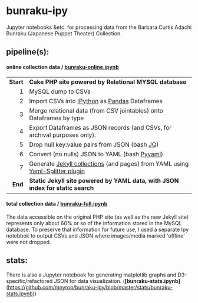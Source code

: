 # bunraku-ipy

Jupyter notebooks &etc. for processing data from the Barbara Curtis Adachi Bunraku (Japanese Puppet Theater) Collection.

## pipeline(s):
#### online collection data / [bunraku-online.ipynb](https://github.com/mnyrop/bunraku-ipy/blob/master/bunraku-online.ipynb)

|               |             |
|-------------:|:-------------| 
| __Start__     | __Cake PHP site powered by Relational MYSQL database__ | 
| 1             | MySQL dump to CSVs     | 
| 2             | Import CSVs into [IPython](https://ipython.org/) as [Pandas](http://pandas.pydata.org/) Dataframes    | 
| 3             | Merge relational data (from CSV jointables) onto Dataframes by type    | 
| 4             | Export Dataframes as JSON records (and CSVs, for archival purposes only).   | 
| 5             | Drop null key:value pairs from JSON (bash [JQ](https://stedolan.github.io/jq/))   | 
| 6             | Convert (no nulls) JSON to YAML (bash [Pyyaml](http://pyyaml.org/))   | 
| 7             | Generate [Jekyll collections](https://jekyllrb.com/docs/collections/) (and pages) from YAML using [Yaml-Splitter plugin](https://github.com/mnyrop/yaml-splitter) |
| __End__       | __Static Jekyll site powered by YAML data, with JSON index for static search__ | 

#### total collection data / [bunraku-full.ipynb](https://github.com/mnyrop/bunraku-ipy/blob/master/bunraku-full.ipynb)

The data accessible on the original PHP site (as well as the new Jekyll site) represents only about 60% or so of the information stored in the MySQL database. To preserve that information for future use, I used a separate Ipy notebbok to output CSVs and JSON where images/media marked 'offline' were not dropped.


## stats:
There is also a Jupyter notebook for generating matplotlib graphs and D3-specific/refactored JSON for data visualization. (__[bunraku-stats.ipynb]__(https://github.com/mnyrop/bunraku-ipy/blob/master/stats/bunraku-stats.ipynb))
